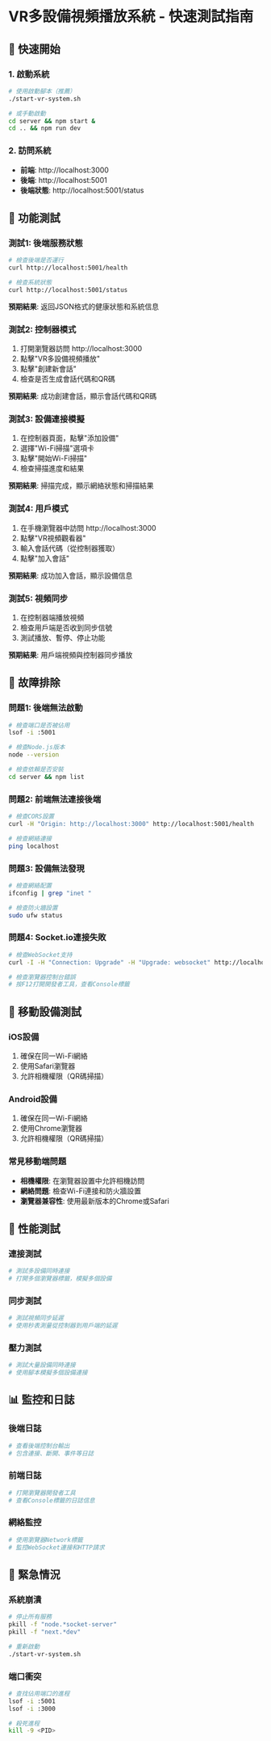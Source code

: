 # VR多設備視頻播放系統 - 快速測試指南

## 🚀 快速開始

### 1. 啟動系統
```bash
# 使用啟動腳本（推薦）
./start-vr-system.sh

# 或手動啟動
cd server && npm start &
cd .. && npm run dev
```

### 2. 訪問系統
- **前端**: http://localhost:3000
- **後端**: http://localhost:5001
- **後端狀態**: http://localhost:5001/status

## 🧪 功能測試

### 測試1: 後端服務狀態
```bash
# 檢查後端是否運行
curl http://localhost:5001/health

# 檢查系統狀態
curl http://localhost:5001/status
```

**預期結果**: 返回JSON格式的健康狀態和系統信息

### 測試2: 控制器模式
1. 打開瀏覽器訪問 http://localhost:3000
2. 點擊"VR多設備視頻播放"
3. 點擊"創建新會話"
4. 檢查是否生成會話代碼和QR碼

**預期結果**: 成功創建會話，顯示會話代碼和QR碼

### 測試3: 設備連接模擬
1. 在控制器頁面，點擊"添加設備"
2. 選擇"Wi-Fi掃描"選項卡
3. 點擊"開始Wi-Fi掃描"
4. 檢查掃描進度和結果

**預期結果**: 掃描完成，顯示網絡狀態和掃描結果

### 測試4: 用戶模式
1. 在手機瀏覽器中訪問 http://localhost:3000
2. 點擊"VR視頻觀看器"
3. 輸入會話代碼（從控制器獲取）
4. 點擊"加入會話"

**預期結果**: 成功加入會話，顯示設備信息

### 測試5: 視頻同步
1. 在控制器端播放視頻
2. 檢查用戶端是否收到同步信號
3. 測試播放、暫停、停止功能

**預期結果**: 用戶端視頻與控制器同步播放

## 🔧 故障排除

### 問題1: 後端無法啟動
```bash
# 檢查端口是否被佔用
lsof -i :5001

# 檢查Node.js版本
node --version

# 檢查依賴是否安裝
cd server && npm list
```

### 問題2: 前端無法連接後端
```bash
# 檢查CORS設置
curl -H "Origin: http://localhost:3000" http://localhost:5001/health

# 檢查網絡連接
ping localhost
```

### 問題3: 設備無法發現
```bash
# 檢查網絡配置
ifconfig | grep "inet "

# 檢查防火牆設置
sudo ufw status
```

### 問題4: Socket.io連接失敗
```bash
# 檢查WebSocket支持
curl -I -H "Connection: Upgrade" -H "Upgrade: websocket" http://localhost:5001

# 檢查瀏覽器控制台錯誤
# 按F12打開開發者工具，查看Console標籤
```

## 📱 移動設備測試

### iOS設備
1. 確保在同一Wi-Fi網絡
2. 使用Safari瀏覽器
3. 允許相機權限（QR碼掃描）

### Android設備
1. 確保在同一Wi-Fi網絡
2. 使用Chrome瀏覽器
3. 允許相機權限（QR碼掃描）

### 常見移動端問題
- **相機權限**: 在瀏覽器設置中允許相機訪問
- **網絡問題**: 檢查Wi-Fi連接和防火牆設置
- **瀏覽器兼容性**: 使用最新版本的Chrome或Safari

## 🎯 性能測試

### 連接測試
```bash
# 測試多設備同時連接
# 打開多個瀏覽器標籤，模擬多個設備
```

### 同步測試
```bash
# 測試視頻同步延遲
# 使用秒表測量從控制器到用戶端的延遲
```

### 壓力測試
```bash
# 測試大量設備同時連接
# 使用腳本模擬多個設備連接
```

## 📊 監控和日誌

### 後端日誌
```bash
# 查看後端控制台輸出
# 包含連接、斷開、事件等日誌
```

### 前端日誌
```bash
# 打開瀏覽器開發者工具
# 查看Console標籤的日誌信息
```

### 網絡監控
```bash
# 使用瀏覽器Network標籤
# 監控WebSocket連接和HTTP請求
```

## 🚨 緊急情況

### 系統崩潰
```bash
# 停止所有服務
pkill -f "node.*socket-server"
pkill -f "next.*dev"

# 重新啟動
./start-vr-system.sh
```

### 端口衝突
```bash
# 查找佔用端口的進程
lsof -i :5001
lsof -i :3000

# 殺死進程
kill -9 <PID>
```